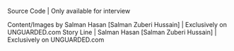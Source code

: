 Source Code | Only available for interview

Content/Images by Salman Hasan [Salman Zuberi Hussain] | Exclusively on UNGUARDED.com
Story Line | Salman Hasan [Salman Zuberi Hussain] | Exclusively on UNGUARDED.com

